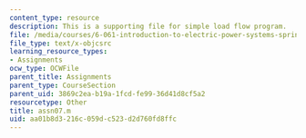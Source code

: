 ```yaml
---
content_type: resource
description: This is a supporting file for simple load flow program.
file: /media/courses/6-061-introduction-to-electric-power-systems-spring-2011/aa01b8d3216c059dc523d2d760fd8ffc_assn07.m
file_type: text/x-objcsrc
learning_resource_types:
- Assignments
ocw_type: OCWFile
parent_title: Assignments
parent_type: CourseSection
parent_uid: 3869c2ea-b19a-1fcd-fe99-36d41d8cf5a2
resourcetype: Other
title: assn07.m
uid: aa01b8d3-216c-059d-c523-d2d760fd8ffc
---
```

